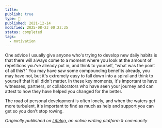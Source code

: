 ```yaml
---
title:
publish: true
type: 🌳
published: 2021-12-14
modified: 2025-08-23 00:22:35
status: completed
tags:
  - motivation
---
```

 One advice I usually give anyone who's trying to develop new daily habits is that there will always come to a moment where you look at the amount of repetitions you've already put in, and think to yourself, "what was the point of all this?" You may have saw some compounding benefits already, you may have not, but it's extremely easy to fall down into a spiral and think to yourself that it all didn't matter. In these key moments, It's important to have witnesses, partners, or collaborators who have seen your journey and can attest to how they have helped you changed for the better. 

The road of personal development is often lonely, and when the waters get more turbulent, it's important to find as much as help and support you can get so you don't stop rowing. 

*Originally published on [Lifelog,](https://golifelog.com/) an online writing platform & community*